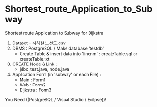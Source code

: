 # Shortest_route_Application_to_Subway
Shortest route Application to Subway for Dijkstra

1) Dataset - 지하철 노선도.csv
2) DBMS : PostgreSQL / Make database 'testdb'
    - Create Table & insert data into 'linenm' : createTable.sql or createTable.txt
3) CREATE Node & Link :
    - jdbc_test.java, node.java
4) Application Form (in 'subway' or each File) :
    - Main : Form1
    - Web : Form2
    - Dijkstra : Form3
    
You Need ((PostgreSQL / Visual Studio / Ecilpse))!
